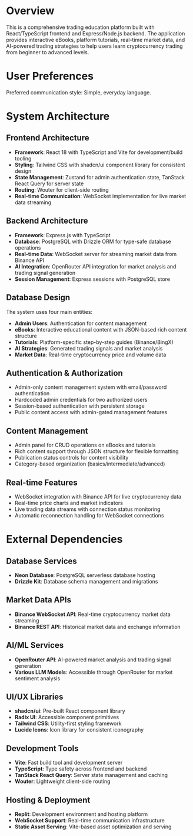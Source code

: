 # Overview

This is a comprehensive trading education platform built with React/TypeScript frontend and Express/Node.js backend. The application provides interactive eBooks, platform tutorials, real-time market data, and AI-powered trading strategies to help users learn cryptocurrency trading from beginner to advanced levels.

# User Preferences

Preferred communication style: Simple, everyday language.

# System Architecture

## Frontend Architecture
- **Framework**: React 18 with TypeScript and Vite for development/build tooling
- **Styling**: Tailwind CSS with shadcn/ui component library for consistent design
- **State Management**: Zustand for admin authentication state, TanStack React Query for server state
- **Routing**: Wouter for client-side routing
- **Real-time Communication**: WebSocket implementation for live market data streaming

## Backend Architecture
- **Framework**: Express.js with TypeScript
- **Database**: PostgreSQL with Drizzle ORM for type-safe database operations
- **Real-time Data**: WebSocket server for streaming market data from Binance API
- **AI Integration**: OpenRouter API integration for market analysis and trading signal generation
- **Session Management**: Express sessions with PostgreSQL store

## Database Design
The system uses four main entities:
- **Admin Users**: Authentication for content management
- **eBooks**: Interactive educational content with JSON-based rich content structure
- **Tutorials**: Platform-specific step-by-step guides (Binance/BingX)
- **AI Strategies**: Generated trading signals and market analysis
- **Market Data**: Real-time cryptocurrency price and volume data

## Authentication & Authorization
- Admin-only content management system with email/password authentication
- Hardcoded admin credentials for two authorized users
- Session-based authentication with persistent storage
- Public content access with admin-gated management features

## Content Management
- Admin panel for CRUD operations on eBooks and tutorials
- Rich content support through JSON structure for flexible formatting
- Publication status controls for content visibility
- Category-based organization (basics/intermediate/advanced)

## Real-time Features
- WebSocket integration with Binance API for live cryptocurrency data
- Real-time price charts and market indicators
- Live trading data streams with connection status monitoring
- Automatic reconnection handling for WebSocket connections

# External Dependencies

## Database Services
- **Neon Database**: PostgreSQL serverless database hosting
- **Drizzle Kit**: Database schema management and migrations

## Market Data APIs
- **Binance WebSocket API**: Real-time cryptocurrency market data streaming
- **Binance REST API**: Historical market data and exchange information

## AI/ML Services  
- **OpenRouter API**: AI-powered market analysis and trading signal generation
- **Various LLM Models**: Accessible through OpenRouter for market sentiment analysis

## UI/UX Libraries
- **shadcn/ui**: Pre-built React component library
- **Radix UI**: Accessible component primitives
- **Tailwind CSS**: Utility-first styling framework
- **Lucide Icons**: Icon library for consistent iconography

## Development Tools
- **Vite**: Fast build tool and development server
- **TypeScript**: Type safety across frontend and backend
- **TanStack React Query**: Server state management and caching
- **Wouter**: Lightweight client-side routing

## Hosting & Deployment
- **Replit**: Development environment and hosting platform
- **WebSocket Support**: Real-time communication infrastructure
- **Static Asset Serving**: Vite-based asset optimization and serving